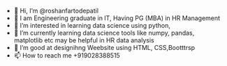 - 👋 Hi, I’m @roshanfartodepatil
- 👀 I am Engineering graduate in IT, Having PG (MBA) in HR Management 
- 👀 I’m interested in learning data science using python,
- 🌱 I’m currently learning data science tools like numpy, pandas, matplotlib etc may be helpful in HR data analysis
- 💞️ I’m good at designihng Weebsite using HTML, CSS,Bootttrsp
- 📫 How to reach me +919028388515

<!---
roshanfartodepatil/roshanfartodepatil is a ✨ special ✨ repository because its `README.md` (this file) appears on your GitHub profile.
You can click the Preview link to take a look at your changes.
--->
